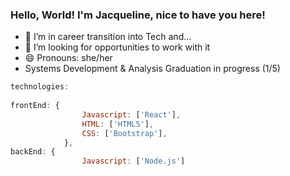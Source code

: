 ### Hello, World! I'm Jacqueline, nice to have you here!


- 🔭 I’m in career transition into Tech and...
- 🤔 I’m looking for opportunities to work with it
- 😄 Pronouns: she/her
- Systems Development & Analysis Graduation in progress (1/5)

``` js
technologies:
  
frontEnd: {
                Javascript: ['React'],
                HTML: ['HTML5'],
                CSS: ['Bootstrap'],
            },
backEnd: {
                Javascript: ['Node.js']

```
